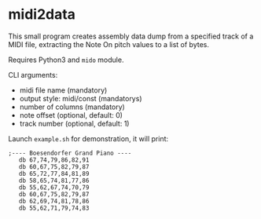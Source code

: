 # midi2data

This small program creates 
assembly data dump
from a specified track of a MIDI file,
extracting the Note On pitch values 
to a list of bytes.

Requires Python3 and `mido` module.

CLI arguments:
 - midi file name (mandatory)
 - output style: midi/const (mandatorys)
 - number of columns (mandatory)
 - note offset (optional, default: 0)
 - track number (optional, default: 1)

Launch `example.sh` for demonstration,
it will print:


    ;---- Boesendorfer Grand Piano ----
       db 67,74,79,86,82,91
       db 60,67,75,82,79,87
       db 65,72,77,84,81,89
       db 58,65,74,81,77,86
       db 55,62,67,74,70,79
       db 60,67,75,82,79,87
       db 62,69,74,81,78,86
       db 55,62,71,79,74,83
	